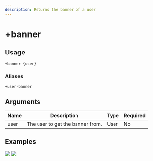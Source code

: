 ```yaml
---
description: Returns the banner of a user
---
```


# +banner

## Usage

```
+banner {user}
```

### Aliases

```
+user-banner
```

## Arguments

| Name | Description                      | Type | Required |
| ---- | -------------------------------- | ---- | -------- |
| user | The user to get the banner from. | User | No       |

## Examples

![](https://tawk.link/60e18ecd649e0a0a5cca7167/kb/attachments/T2w6qroN-Z.jpg) ![](https://tawk.link/60e18ecd649e0a0a5cca7167/kb/attachments/Z4y1v4vwrX.jpg)
